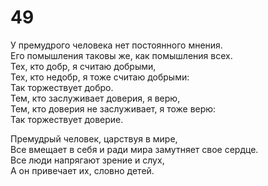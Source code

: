 # 49

У премудрого человека нет постоянного мнения.</br>
Его помышления таковы же, как помышления всех.</br>
Тех, кто добр, я считаю добрыми,</br>
Тех, кто недобр, я тоже считаю добрыми:</br>
Так торжествует добро.</br>
Тем, кто заслуживает доверия, я верю,</br>
Тем, кто доверия не заслуживает, я тоже верю:</br>
Так торжествует доверие.</br>

Премудрый человек, царствуя в мире,</br>
Все вмещает в себя и ради мира замутняет свое сердце.</br>
Все люди напрягают зрение и слух,</br>
А он привечает их, словно детей.</br>